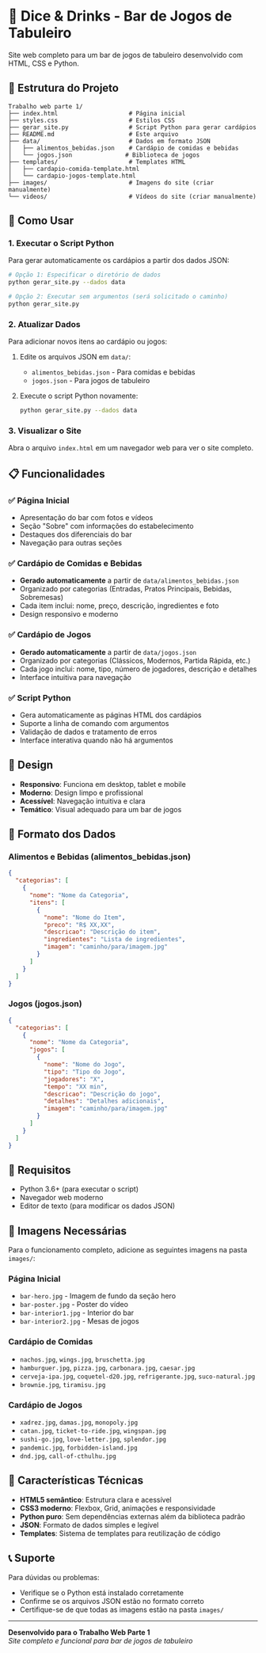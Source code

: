# 🎲 Dice & Drinks - Bar de Jogos de Tabuleiro

Site web completo para um bar de jogos de tabuleiro desenvolvido com HTML, CSS e Python.

## 📁 Estrutura do Projeto

```
Trabalho web parte 1/
├── index.html                    # Página inicial
├── styles.css                    # Estilos CSS
├── gerar_site.py                 # Script Python para gerar cardápios
├── README.md                     # Este arquivo
├── data/                         # Dados em formato JSON
│   ├── alimentos_bebidas.json    # Cardápio de comidas e bebidas
│   └── jogos.json               # Biblioteca de jogos
├── templates/                    # Templates HTML
│   ├── cardapio-comida-template.html
│   └── cardapio-jogos-template.html
├── images/                       # Imagens do site (criar manualmente)
└── videos/                       # Vídeos do site (criar manualmente)
```

## 🚀 Como Usar

### 1. Executar o Script Python

Para gerar automaticamente os cardápios a partir dos dados JSON:

```bash
# Opção 1: Especificar o diretório de dados
python gerar_site.py --dados data

# Opção 2: Executar sem argumentos (será solicitado o caminho)
python gerar_site.py
```

### 2. Atualizar Dados

Para adicionar novos itens ao cardápio ou jogos:

1. Edite os arquivos JSON em `data/`:
   - `alimentos_bebidas.json` - Para comidas e bebidas
   - `jogos.json` - Para jogos de tabuleiro

2. Execute o script Python novamente:
   ```bash
   python gerar_site.py --dados data
   ```

### 3. Visualizar o Site

Abra o arquivo `index.html` em um navegador web para ver o site completo.

## 📋 Funcionalidades

### ✅ Página Inicial
- Apresentação do bar com fotos e vídeos
- Seção "Sobre" com informações do estabelecimento
- Destaques dos diferenciais do bar
- Navegação para outras seções

### ✅ Cardápio de Comidas e Bebidas
- **Gerado automaticamente** a partir de `data/alimentos_bebidas.json`
- Organizado por categorias (Entradas, Pratos Principais, Bebidas, Sobremesas)
- Cada item inclui: nome, preço, descrição, ingredientes e foto
- Design responsivo e moderno

### ✅ Cardápio de Jogos
- **Gerado automaticamente** a partir de `data/jogos.json`
- Organizado por categorias (Clássicos, Modernos, Partida Rápida, etc.)
- Cada jogo inclui: nome, tipo, número de jogadores, descrição e detalhes
- Interface intuitiva para navegação

### ✅ Script Python
- Gera automaticamente as páginas HTML dos cardápios
- Suporte a linha de comando com argumentos
- Validação de dados e tratamento de erros
- Interface interativa quando não há argumentos

## 🎨 Design

- **Responsivo**: Funciona em desktop, tablet e mobile
- **Moderno**: Design limpo e profissional
- **Acessível**: Navegação intuitiva e clara
- **Temático**: Visual adequado para um bar de jogos

## 📝 Formato dos Dados

### Alimentos e Bebidas (alimentos_bebidas.json)
```json
{
  "categorias": [
    {
      "nome": "Nome da Categoria",
      "itens": [
        {
          "nome": "Nome do Item",
          "preco": "R$ XX,XX",
          "descricao": "Descrição do item",
          "ingredientes": "Lista de ingredientes",
          "imagem": "caminho/para/imagem.jpg"
        }
      ]
    }
  ]
}
```

### Jogos (jogos.json)
```json
{
  "categorias": [
    {
      "nome": "Nome da Categoria",
      "jogos": [
        {
          "nome": "Nome do Jogo",
          "tipo": "Tipo do Jogo",
          "jogadores": "X",
          "tempo": "XX min",
          "descricao": "Descrição do jogo",
          "detalhes": "Detalhes adicionais",
          "imagem": "caminho/para/imagem.jpg"
        }
      ]
    }
  ]
}
```

## 🔧 Requisitos

- Python 3.6+ (para executar o script)
- Navegador web moderno
- Editor de texto (para modificar os dados JSON)

## 📸 Imagens Necessárias

Para o funcionamento completo, adicione as seguintes imagens na pasta `images/`:

### Página Inicial
- `bar-hero.jpg` - Imagem de fundo da seção hero
- `bar-poster.jpg` - Poster do vídeo
- `bar-interior1.jpg` - Interior do bar
- `bar-interior2.jpg` - Mesas de jogos

### Cardápio de Comidas
- `nachos.jpg`, `wings.jpg`, `bruschetta.jpg`
- `hamburguer.jpg`, `pizza.jpg`, `carbonara.jpg`, `caesar.jpg`
- `cerveja-ipa.jpg`, `coquetel-d20.jpg`, `refrigerante.jpg`, `suco-natural.jpg`
- `brownie.jpg`, `tiramisu.jpg`

### Cardápio de Jogos
- `xadrez.jpg`, `damas.jpg`, `monopoly.jpg`
- `catan.jpg`, `ticket-to-ride.jpg`, `wingspan.jpg`
- `sushi-go.jpg`, `love-letter.jpg`, `splendor.jpg`
- `pandemic.jpg`, `forbidden-island.jpg`
- `dnd.jpg`, `call-of-cthulhu.jpg`

## 🎯 Características Técnicas

- **HTML5 semântico**: Estrutura clara e acessível
- **CSS3 moderno**: Flexbox, Grid, animações e responsividade
- **Python puro**: Sem dependências externas além da biblioteca padrão
- **JSON**: Formato de dados simples e legível
- **Templates**: Sistema de templates para reutilização de código

## 📞 Suporte

Para dúvidas ou problemas:
- Verifique se o Python está instalado corretamente
- Confirme se os arquivos JSON estão no formato correto
- Certifique-se de que todas as imagens estão na pasta `images/`

---

**Desenvolvido para o Trabalho Web Parte 1**  
*Site completo e funcional para bar de jogos de tabuleiro*
